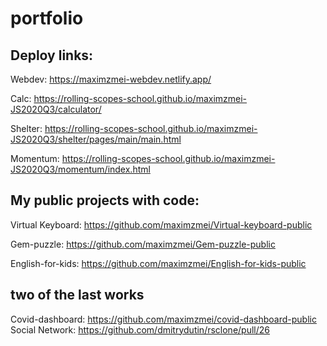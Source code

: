 # portfolio

## Deploy links:

Webdev: https://maximzmei-webdev.netlify.app/

Calc: https://rolling-scopes-school.github.io/maximzmei-JS2020Q3/calculator/

Shelter: https://rolling-scopes-school.github.io/maximzmei-JS2020Q3/shelter/pages/main/main.html

Momentum: https://rolling-scopes-school.github.io/maximzmei-JS2020Q3/momentum/index.html

## My public projects with code:

Virtual Keyboard: https://github.com/maximzmei/Virtual-keyboard-public

Gem-puzzle: https://github.com/maximzmei/Gem-puzzle-public

English-for-kids: https://github.com/maximzmei/English-for-kids-public

## two of the last works

Covid-dashboard:  https://github.com/maximzmei/covid-dashboard-public
Social Network: https://github.com/dmitrydutin/rsclone/pull/26
